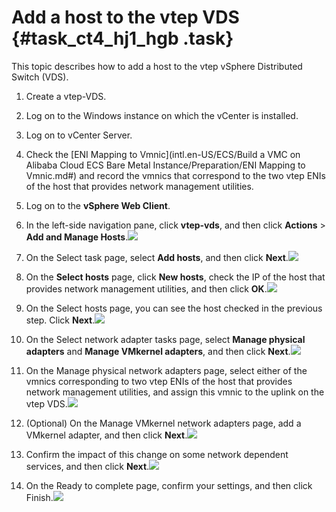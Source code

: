 # Add a host to the vtep VDS {#task_ct4_hj1_hgb .task}

This topic describes how to add a host to the vtep vSphere Distributed Switch \(VDS\).

1.  Create a vtep-VDS.
2.  Log on to the Windows instance on which the vCenter is installed.
3.  Log on to vCenter Server.
4.  Check the [ENI Mapping to Vmnic](intl.en-US/ECS/Build a VMC on Alibaba Cloud ECS Bare Metal Instance/Preparation/ENI Mapping to Vmnic.md#) and record the vmnics that correspond to the two vtep ENIs of the host that provides network management utilities.

1.  Log on to the **vSphere Web Client**. 
2.   In the left-side navigation pane, click **vtep-vds**, and then click **Actions** \> **Add and Manage Hosts**.![](http://static-aliyun-doc.oss-cn-hangzhou.aliyuncs.com/assets/img/84968/154857734935572_en-US.png)

 
3.   On the Select task page, select **Add hosts**, and then click **Next**.![](http://static-aliyun-doc.oss-cn-hangzhou.aliyuncs.com/assets/img/84968/154857734935573_en-US.png)

 
4.   On the **Select hosts** page, click **New hosts**, check the IP of the host that provides network management utilities, and then click **OK**.![](http://static-aliyun-doc.oss-cn-hangzhou.aliyuncs.com/assets/img/84968/154857734935574_en-US.png)

 
5.   On the Select hosts page, you can see the host checked in the previous step. Click **Next**.![](http://static-aliyun-doc.oss-cn-hangzhou.aliyuncs.com/assets/img/84968/154857735035575_en-US.png)

 
6.   On the Select network adapter tasks page, select **Manage physical adapters** and **Manage VMkernel adapters**, and then click **Next**.![](http://static-aliyun-doc.oss-cn-hangzhou.aliyuncs.com/assets/img/84968/154857735035576_en-US.png)

 
7.   On the Manage physical network adapters page, select either of the vmnics corresponding to two vtep ENIs of the host that provides network management utilities, and assign this vmnic to the uplink on the vtep VDS.![](http://static-aliyun-doc.oss-cn-hangzhou.aliyuncs.com/assets/img/84992/154857735038005_en-US.png)

 
8.   \(Optional\) On the Manage VMkernel network adapters page, add a VMkernel adapter, and then click **Next**.![](http://static-aliyun-doc.oss-cn-hangzhou.aliyuncs.com/assets/img/84968/154857735035578_en-US.png)

 
9.   Confirm the impact of this change on some network dependent services, and then click **Next**.![](http://static-aliyun-doc.oss-cn-hangzhou.aliyuncs.com/assets/img/84968/154857735035579_en-US.png)

 
10.  On the Ready to complete page, confirm your settings, and then click Finish.![](http://static-aliyun-doc.oss-cn-hangzhou.aliyuncs.com/assets/img/84968/154857735035580_en-US.png)

 

